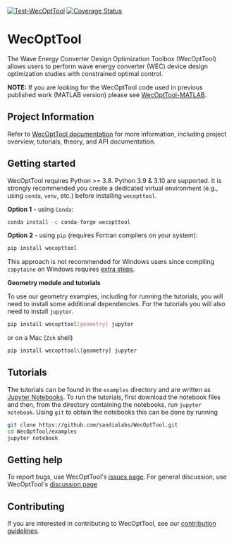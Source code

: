 [![Test-WecOptTool](https://github.com/sandialabs/WecOptTool/actions/workflows/push.yml/badge.svg)](https://github.com/sandialabs/WecOptTool/actions/workflows/push.yml)
[![Coverage Status](https://coveralls.io/repos/github/sandialabs/WecOptTool/badge.svg?branch=main)](https://coveralls.io/github/sandialabs/WecOptTool?branch=main)

# WecOptTool
The Wave Energy Converter Design Optimization Toolbox (WecOptTool) allows users to perform wave energy converter (WEC) device design optimization studies with constrained optimal control.

**NOTE:** If you are looking for the WecOptTool code used in previous published work (MATLAB version) please see [WecOptTool-MATLAB](https://github.com/SNL-WaterPower/WecOptTool-MATLAB).

## Project Information
Refer to [WecOptTool documentation](https://sandialabs.github.io/WecOptTool/) for more information, including project overview, tutorials, theory, and API documentation.

## Getting started
WecOptTool requires Python >= 3.8. Python 3.9 & 3.10 are supported.
It is strongly recommended you create a dedicated virtual environment (e.g., using `conda`, `venv`, etc.) before installing `wecopttool`.

**Option 1** - using `Conda`:

```bash
conda install -c conda-forge wecopttool
```

**Option 2** - using `pip` (requires Fortran compilers on your system):

```bash
pip install wecopttool
```

This approach is not recommended for Windows users since compiling `capytaine` on Windows requires [extra steps](https://github.com/capytaine/capytaine/issues/115).

**Geometry module and tutorials**

To use our geometry examples, including for running the tutorials, you will need to install some additional dependencies. 
For the tutorials you will also need to install `jupyter`. 

```bash
pip install wecopttool[geometry] jupyter
```

or on a Mac (`Zsh` shell)

```bash
pip install wecopttool\[geometry] jupyter
```

## Tutorials
The tutorials can be found in the `examples` directory and are written as [Jupyter Notebooks](https://jupyter.org/).
To run the tutorials, first download the notebook files and then, from the directory containing the notebooks, run `jupyter notebook`.
Using `git` to obtain the notebooks this can be done by running

```bash
git clone https://github.com/sandialabs/WecOptTool.git
cd WecOptTool/examples
jupyter notebook
```

## Getting help
To report bugs, use WecOptTool's [issues page](https://github.com/sandialabs/WecOptTool/issues).
For general discussion, use WecOptTool's [discussion page](https://github.com/sandialabs/WecOptTool/discussions)

## Contributing
If you are interested in contributing to WecOptTool, see our [contribution guidelines](https://github.com/sandialabs/WecOptTool/blob/main/.github/CONTRIBUTING.md).
